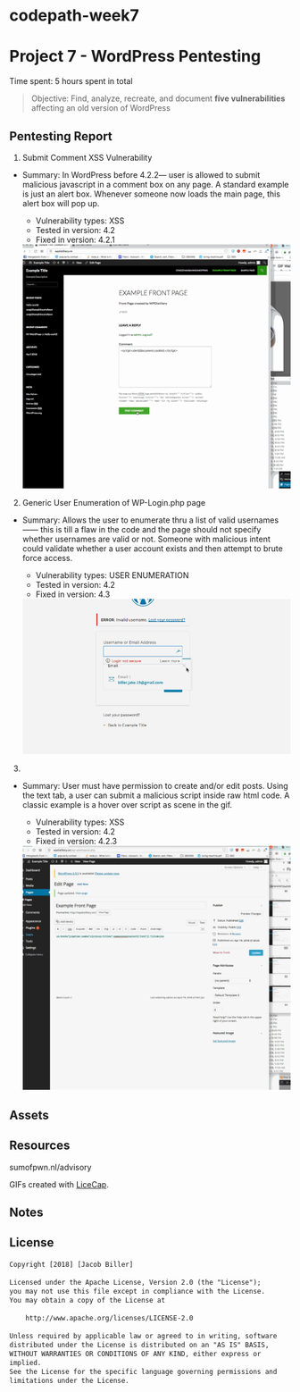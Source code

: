 # codepath-week7

# Project 7 - WordPress Pentesting

Time spent: 5 hours spent in total

> Objective: Find, analyze, recreate, and document **five vulnerabilities** affecting an old version of WordPress

## Pentesting Report

1. Submit Comment XSS Vulnerability 
  - Summary: In WordPress before 4.2.2— user is allowed to submit malicious javascript in a comment box on any page. A standard example is just an alert box. Whenever someone now loads the main page, this alert box will pop up. 

    - Vulnerability types: XSS
    - Tested in version: 4.2
    - Fixed in version: 4.2.1

    <img src="XSS_Submit_Comment.gif" width="800">

2. Generic User Enumeration of WP-Login.php page
  - Summary: Allows the user to enumerate thru a list of valid usernames—— this is till a flaw in the code and the page should not specify whether usernames are valid or not. Someone with malicious intent could validate whether a user account exists and then attempt to brute force access.
    - Vulnerability types: USER ENUMERATION 
    - Tested in version: 4.2
    - Fixed in version: 4.3

    <img src="user_enumeration.gif" width="800">

3. 
  - Summary: User must have permission to create and/or edit posts. Using the text tab, a user can submit a malicious script inside raw html code. A classic example is a hover over script as scene in the gif.
    - Vulnerability types: XSS
    - Tested in version: 4.2
    - Fixed in version: 4.2.3

    <img src="XSS_Caption_Code.gif" width="800">




## Assets


## Resources

sumofpwn.nl/advisory

GIFs created with [LiceCap](http://www.cockos.com/licecap/).

## Notes



## License

    Copyright [2018] [Jacob Biller]

    Licensed under the Apache License, Version 2.0 (the "License");
    you may not use this file except in compliance with the License.
    You may obtain a copy of the License at

        http://www.apache.org/licenses/LICENSE-2.0

    Unless required by applicable law or agreed to in writing, software
    distributed under the License is distributed on an "AS IS" BASIS,
    WITHOUT WARRANTIES OR CONDITIONS OF ANY KIND, either express or implied.
    See the License for the specific language governing permissions and
    limitations under the License.
